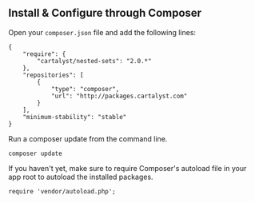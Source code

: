 ## Install & Configure through Composer

Open your `composer.json` file and add the following lines:

	{
		"require": {
			"cartalyst/nested-sets": "2.0.*"
		},
		"repositories": [
			{
				"type": "composer",
				"url": "http://packages.cartalyst.com"
			}
		],
		"minimum-stability": "stable"
	}

Run a composer update from the command line.

	composer update

If you haven't yet, make sure to require Composer's autoload file in your app root to autoload the installed packages.

	require 'vendor/autoload.php';
